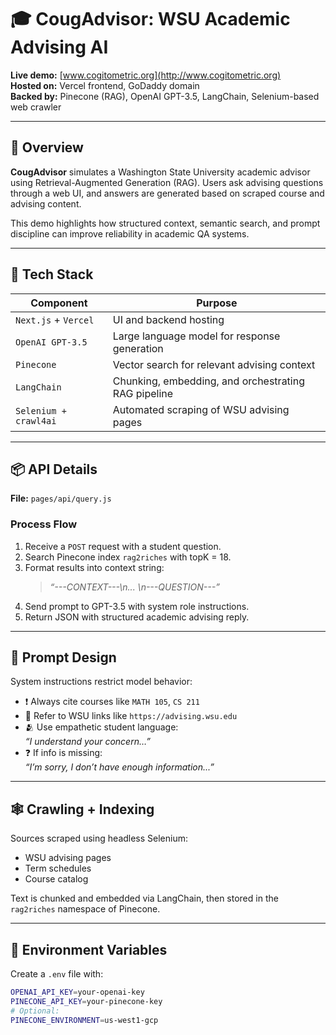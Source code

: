 # 🎓 CougAdvisor: WSU Academic Advising AI

**Live demo:** [www.cogitometric.org](http://www.cogitometric.org)  
**Hosted on:** Vercel frontend, GoDaddy domain  
**Backed by:** Pinecone (RAG), OpenAI GPT-3.5, LangChain, Selenium-based web crawler

---

## 🚀 Overview

**CougAdvisor** simulates a Washington State University academic advisor using Retrieval-Augmented Generation (RAG). Users ask advising questions through a web UI, and answers are generated based on scraped course and advising content.

This demo highlights how structured context, semantic search, and prompt discipline can improve reliability in academic QA systems.

---

## 🧠 Tech Stack

| Component              | Purpose                                              |
|------------------------|------------------------------------------------------|
| `Next.js` + `Vercel`   | UI and backend hosting                               |
| `OpenAI GPT-3.5`       | Large language model for response generation         |
| `Pinecone`             | Vector search for relevant advising context          |
| `LangChain`            | Chunking, embedding, and orchestrating RAG pipeline |
| `Selenium + crawl4ai`  | Automated scraping of WSU advising pages             |

---

## 📦 API Details

**File:** `pages/api/query.js`

### Process Flow

1. Receive a `POST` request with a student question.
2. Search Pinecone index `rag2riches` with topK = 18.
3. Format results into context string:  
   > _“---CONTEXT---\n... \n---QUESTION---”_
4. Send prompt to GPT-3.5 with system role instructions.
5. Return JSON with structured academic advising reply.

---

## 🧭 Prompt Design

System instructions restrict model behavior:

- ❗ Always cite courses like `MATH 105`, `CS 211`
- 🔗 Refer to WSU links like `https://advising.wsu.edu`
- 🫂 Use empathetic student language:  
  _“I understand your concern…”_
- ❓ If info is missing:  
  _“I’m sorry, I don’t have enough information...”_

---

## 🕸️ Crawling + Indexing

Sources scraped using headless Selenium:

- WSU advising pages
- Term schedules
- Course catalog

Text is chunked and embedded via LangChain, then stored in the `rag2riches` namespace of Pinecone.

---

## 🔐 Environment Variables

Create a `.env` file with:

```bash
OPENAI_API_KEY=your-openai-key
PINECONE_API_KEY=your-pinecone-key
# Optional:
PINECONE_ENVIRONMENT=us-west1-gcp
